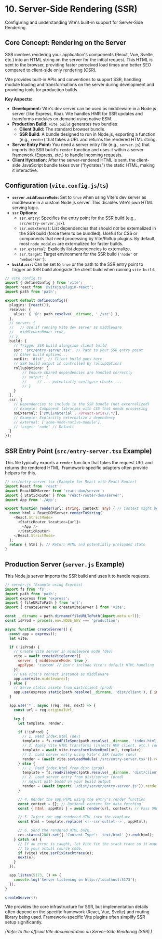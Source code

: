 # 10. Server-Side Rendering (SSR)

Configuring and understanding Vite's built-in support for Server-Side Rendering.

## Core Concept: Rendering on the Server

SSR involves rendering your application's components (React, Vue, Svelte, etc.) into an HTML string on the server for the initial request. This HTML is sent to the browser, providing faster perceived load times and better SEO compared to client-side only rendering (CSR).

Vite provides built-in APIs and conventions to support SSR, handling module loading and transformations on the server during development and providing tools for production builds.

**Key Aspects:**

*   **Development:** Vite's dev server can be used as middleware in a Node.js server (like Express, Koa). Vite handles HMR for SSR updates and transforms modules on demand using native ESM.
*   **Production Build:** `vite build` generates two bundles:
    *   **Client Build:** The standard browser bundle.
    *   **SSR Build:** A bundle designed to run in Node.js, exporting a function (e.g., `render`) that takes a URL and returns the rendered HTML string.
*   **Server Entry Point:** You need a server entry file (e.g., `server.js`) that imports the SSR build's `render` function and uses it within a server framework (Express, etc.) to handle incoming requests.
*   **Client Hydration:** After the server-rendered HTML is sent, the client-side JavaScript bundle takes over ("hydrates") the static HTML, making it interactive.

## Configuration (`vite.config.js`/`ts`)

*   **`server.middlewareMode`:** Set to `true` when using Vite's dev server as middleware in a custom Node.js server. This disables Vite's own HTML serving logic.
*   **`ssr` Options:**
    *   `ssr.entry`: Specifies the entry point for the SSR build (e.g., `src/entry-server.jsx`).
    *   `ssr.noExternal`: List dependencies that should *not* be externalized in the SSR build (force them to be bundled). Useful for CSS or components that need processing by Vite/Rollup plugins. By default, most `node_modules` are externalized for faster builds.
    *   `ssr.external`: Explicitly list dependencies to externalize.
    *   `ssr.target`: Target environment for the SSR build (`'node'` or `'webworker'`).
*   **`build.ssr`:** Can be set to `true` or the path to the SSR entry point to trigger an SSR build alongside the client build when running `vite build`.

```typescript
// vite.config.ts
import { defineConfig } from 'vite';
import react from '@vitejs/plugin-react';
import path from 'path';

export default defineConfig({
  plugins: [react()],
  resolve: {
    alias: { '@': path.resolve(__dirname, './src') },
  },
  // server: {
  //   // Use if running Vite dev server as middleware
  //   middlewareMode: true,
  // },
  build: {
    // Trigger SSR build alongside client build
    ssr: 'src/entry-server.tsx', // Path to your SSR entry point
    // Other build options...
    outDir: 'dist', // Client build goes here
    // SSR build output is controlled by rollupOptions
    rollupOptions: {
        // Ensure shared dependencies are handled correctly
        // output: {
        //     // ... potentially configure chunks ...
        // }
    }
  },
  ssr: {
    // Dependencies to include in the SSR bundle (not externalized)
    // Example: Component libraries with CSS that needs processing
    noExternal: ['@mui/material', /@react-aria\/.*/],
    // Example: Explicitly externalize a dependency
    // external: ['some-node-native-module'],
    // target: 'node' // Default
  }
});
```

## SSR Entry Point (`src/entry-server.tsx` Example)

This file typically exports a `render` function that takes the request URL and returns the rendered HTML. Framework-specific adapters often provide helpers for this.

```typescript
// src/entry-server.tsx (Example for React with React Router)
import React from 'react';
import ReactDOMServer from 'react-dom/server';
import { StaticRouter } from 'react-router-dom/server';
import App from './App';

export function render(url: string, context: any) { // Context might be passed for data fetching
  const html = ReactDOMServer.renderToString(
    <React.StrictMode>
      <StaticRouter location={url}>
        <App />
      </StaticRouter>
    </React.StrictMode>
  );
  return { html }; // Return HTML and potentially preloaded state
}
```

## Production Server (`server.js` Example)

This Node.js server imports the SSR build and uses it to handle requests.

```javascript
// server.js (Example using Express)
import fs from 'fs';
import path from 'path';
import express from 'express';
import { fileURLToPath } from 'url';
import { createServer as createViteServer } from 'vite';

const __dirname = path.dirname(fileURLToPath(import.meta.url));
const isProd = process.env.NODE_ENV === 'production';

async function createServer() {
  const app = express();
  let vite;

  if (!isProd) {
    // Create Vite server in middleware mode (dev)
    vite = await createViteServer({
      server: { middlewareMode: true },
      appType: 'custom' // Don't include Vite's default HTML handling
    });
    // Use vite's connect instance as middleware
    app.use(vite.middlewares);
  } else {
    // Serve static assets from dist/client (prod)
    app.use(express.static(path.resolve(__dirname, 'dist/client'), { index: false }));
  }

  app.use('*', async (req, res, next) => {
    const url = req.originalUrl;

    try {
      let template, render;

      if (!isProd) {
        // 1. Read index.html (dev)
        template = fs.readFileSync(path.resolve(__dirname, 'index.html'), 'utf-8');
        // 2. Apply Vite HTML transforms (injects HMR client, etc.) (dev)
        template = await vite.transformIndexHtml(url, template);
        // 3. Load server entry using Vite's SSR loader (dev)
        render = (await vite.ssrLoadModule('/src/entry-server.tsx')).render;
      } else {
        // 1. Read index.html from dist (prod)
        template = fs.readFileSync(path.resolve(__dirname, 'dist/client/index.html'), 'utf-8');
        // 2. Load server entry from dist/server (prod)
        // Adjust path based on your build output
        render = (await import('./dist/server/entry-server.js')).render;
      }

      // 4. Render the app HTML using the entry's render function
      const context = {}; // Optional context for data fetching
      const { html: appHtml } = await render(url, context); // Pass URL and context

      // 5. Inject the app-rendered HTML into the template
      const html = template.replace(`<!--ssr-outlet-->`, appHtml);

      // 6. Send the rendered HTML back.
      res.status(200).set({ 'Content-Type': 'text/html' }).end(html);
    } catch (e) {
      // If an error is caught, let Vite fix the stack trace so it maps back
      // to your actual source code.
      if (vite) vite.ssrFixStacktrace(e);
      next(e);
    }
  });

  app.listen(5173, () => {
    console.log('Server listening on http://localhost:5173');
  });
}

createServer();
```

Vite provides the core infrastructure for SSR, but implementation details often depend on the specific framework (React, Vue, Svelte) and routing library being used. Framework-specific Vite plugins often simplify SSR setup significantly.

*(Refer to the official Vite documentation on Server-Side Rendering (SSR).)*